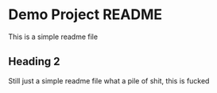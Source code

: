 # Demo Project README

This is a simple readme file

## Heading 2

Still just a simple readme file
what a pile of shit, this is fucked
